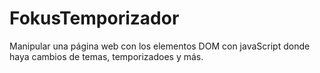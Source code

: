 # FokusTemporizador


Manipular una página web con los elementos DOM con javaScript donde haya cambios de temas, temporizadoes y más. 

